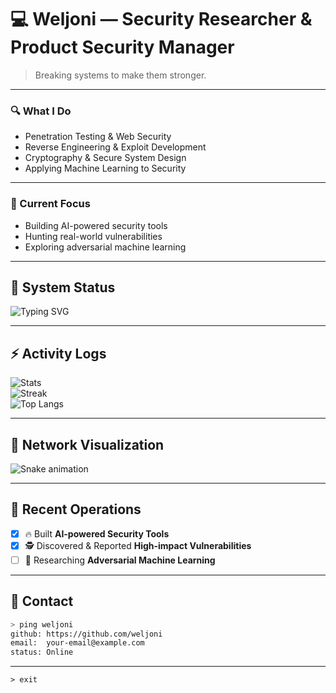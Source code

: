 # 💻 Weljoni — Security Researcher & Product Security Manager

> Breaking systems to make them stronger.

---

### 🔍 What I Do  
- Penetration Testing & Web Security  
- Reverse Engineering & Exploit Development  
- Cryptography & Secure System Design  
- Applying Machine Learning to Security  

---

### 🚀 Current Focus  
- Building AI-powered security tools  
- Hunting real-world vulnerabilities  
- Exploring adversarial machine learning  

---

## 🧠 System Status

![Typing SVG](https://readme-typing-svg.herokuapp.com?font=Fira+Code&weight=500&size=20&duration=2500&pause=1000&color=39FF14&center=true&vCenter=true&width=500&lines=Loading+Cybersecurity+Modules...;Running+Real-World+Pentests...;Developing+Security+Tools...)

---

## ⚡ Activity Logs

![Stats](https://github-readme-stats.vercel.app/api?username=weljoni&show_icons=true&theme=matrix)  
![Streak](https://github-readme-streak-stats.herokuapp.com/?user=weljoni&theme=matrix)  
![Top Langs](https://github-readme-stats.vercel.app/api/top-langs/?username=weljoni&layout=compact&theme=matrix)

---

## 🐍 Network Visualization

![Snake animation](https://github.com/weljoni/weljoni/blob/output/github-contribution-grid-snake.svg)

---

## 📂 Recent Operations

- [x] 🔥 Built **AI-powered Security Tools**  
- [x] 🕵️ Discovered & Reported **High-impact Vulnerabilities**  
- [ ] 🤖 Researching **Adversarial Machine Learning**  

---

## 📡 Contact

```bash
> ping weljoni
github: https://github.com/weljoni
email:  your-email@example.com
status: Online
```

---

`> exit`
